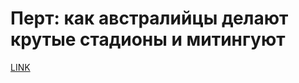 # Перт: как австралийцы делают крутые стадионы и митингуют



[LINK](https://varlamov.ru/3748126.html)